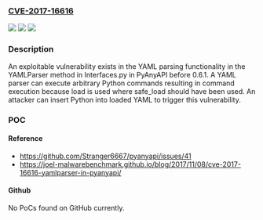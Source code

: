 ### [CVE-2017-16616](https://cve.mitre.org/cgi-bin/cvename.cgi?name=CVE-2017-16616)
![](https://img.shields.io/static/v1?label=Product&message=n%2Fa&color=blue)
![](https://img.shields.io/static/v1?label=Version&message=n%2Fa&color=blue)
![](https://img.shields.io/static/v1?label=Vulnerability&message=n%2Fa&color=brighgreen)

### Description

An exploitable vulnerability exists in the YAML parsing functionality in the YAMLParser method in Interfaces.py in PyAnyAPI before 0.6.1. A YAML parser can execute arbitrary Python commands resulting in command execution because load is used where safe_load should have been used. An attacker can insert Python into loaded YAML to trigger this vulnerability.

### POC

#### Reference
- https://github.com/Stranger6667/pyanyapi/issues/41
- https://joel-malwarebenchmark.github.io/blog/2017/11/08/cve-2017-16616-yamlparser-in-pyanyapi/

#### Github
No PoCs found on GitHub currently.

